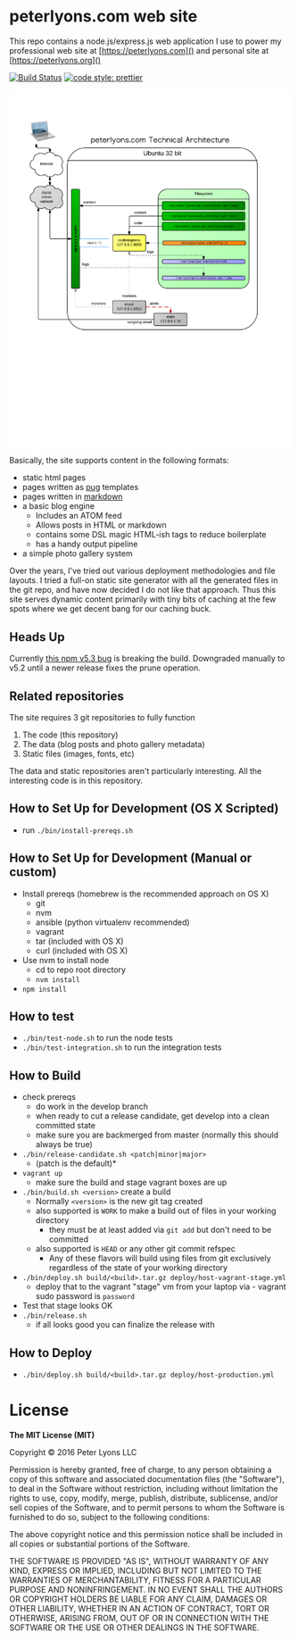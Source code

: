 # peterlyons.com web site

This repo contains a node.js/express.js web application I use to power my professional web site at [https://peterlyons.com]() and personal site at [https://peterlyons.org]()

[![Build Status](https://semaphoreci.com/api/v1/focusaurus/peterlyons-com/branches/develop/badge.svg)](https://semaphoreci.com/focusaurus/peterlyons-com)
[![code style: prettier](https://img.shields.io/badge/code_style-prettier-ff69b4.svg)](https://github.com/prettier/prettier)

![Technical Architecture Diagram](doc/peterlyons.com_technical_architecture_2014-12-21.png)
Basically, the site supports content in the following formats:

 - static html pages
 - pages written as [pug](https://pugjs.org) templates
 - pages written in [markdown](http://daringfireball.net/projects/markdown/)
 - a basic blog engine
   - Includes an ATOM feed
   - Allows posts in HTML or markdown
   - contains some DSL magic HTML-ish tags to reduce boilerplate
   - has a handy output pipeline
 - a simple photo gallery system

Over the years, I've tried out various deployment methodologies and file layouts. I tried a full-on static site generator with all the generated files in the git repo, and have now decided I do not like that approach. Thus this site serves dynamic content primarily with tiny bits of caching at the few spots where we get decent bang for our caching buck.

## Heads Up

Currently [this npm v5.3 bug](https://github.com/npm/npm/issues/17781) is breaking the build. Downgraded manually to v5.2 until a newer release fixes the prune operation.

## Related repositories

The site requires 3 git repositories to fully function

1. The code (this repository)
2. The data (blog posts and photo gallery metadata)
3. Static files (images, fonts, etc)

The data and static repositories aren't particularly interesting. All the interesting code is in this repository.

## How to Set Up for Development (OS X Scripted)

- run `./bin/install-prereqs.sh`

## How to Set Up for Development (Manual or custom)

- Install prereqs (homebrew is the recommended approach on OS X)
  - git
  - nvm
  - ansible (python virtualenv recommended)
  - vagrant
  - tar (included with OS X)
  - curl (included with OS X)
- Use nvm to install node
  - cd to repo root directory
  - `nvm install`
- `npm install`

## How to test

- `./bin/test-node.sh` to run the node tests
- `./bin/test-integration.sh` to run the integration tests

## How to Build

- check prereqs
  - do work in the develop branch
  - when ready to cut a release candidate, get develop into a clean committed state
  - make sure you are backmerged from master (normally this should always be true)
- `./bin/release-candidate.sh <patch|minor|major>`
  - (patch is the default)*
- `vagrant up`
  - make sure the build and stage vagrant boxes are up
- `./bin/build.sh <version>` create a build
  - Normally `<version>` is the new git tag created
  - also supported is `WORK` to make a build out of files in your working directory
     - they must be at least added via `git add` but don't need to be committed
   - also supported is `HEAD` or any other git commit refspec
     - Any of these flavors will build using files from git exclusively regardless of the state of your working directory
- `./bin/deploy.sh build/<build>.tar.gz deploy/host-vagrant-stage.yml`
  - deploy that to the vagrant "stage" vm from your laptop via   - vagrant sudo password is `password`
- Test that stage looks OK
- `./bin/release.sh`
  - if all looks good you can finalize the release with

## How to Deploy

- `./bin/deploy.sh build/<build>.tar.gz deploy/host-production.yml`

# License

**The MIT License (MIT)**

Copyright © 2016 Peter Lyons LLC

Permission is hereby granted, free of charge, to any person obtaining a copy of this software and associated documentation files (the "Software"), to deal in the Software without restriction, including without limitation the rights to use, copy, modify, merge, publish, distribute, sublicense, and/or sell copies of the Software, and to permit persons to whom the Software is furnished to do so, subject to the following conditions:

The above copyright notice and this permission notice shall be included in all copies or substantial portions of the Software.

THE SOFTWARE IS PROVIDED "AS IS", WITHOUT WARRANTY OF ANY KIND, EXPRESS OR IMPLIED, INCLUDING BUT NOT LIMITED TO THE WARRANTIES OF MERCHANTABILITY, FITNESS FOR A PARTICULAR PURPOSE AND NONINFRINGEMENT. IN NO EVENT SHALL THE AUTHORS OR COPYRIGHT HOLDERS BE LIABLE FOR ANY CLAIM, DAMAGES OR OTHER LIABILITY, WHETHER IN AN ACTION OF CONTRACT, TORT OR OTHERWISE, ARISING FROM, OUT OF OR IN CONNECTION WITH THE SOFTWARE OR THE USE OR OTHER DEALINGS IN THE SOFTWARE.
